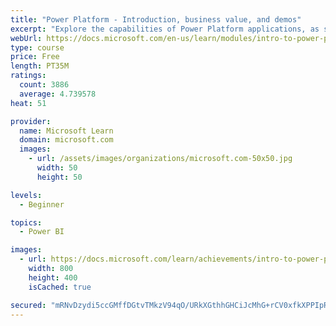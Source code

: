 ```yaml
---
title: "Power Platform - Introduction, business value, and demos"
excerpt: "Explore the capabilities of Power Platform applications, as seen in demonstrations and customer case studies."
webUrl: https://docs.microsoft.com/en-us/learn/modules/intro-to-power-platform-mba/
type: course
price: Free
length: PT35M
ratings:
  count: 3886
  average: 4.739578
heat: 51

provider:
  name: Microsoft Learn
  domain: microsoft.com
  images:
    - url: /assets/images/organizations/microsoft.com-50x50.jpg
      width: 50
      height: 50

levels:
  - Beginner

topics:
  - Power BI

images:
  - url: https://docs.microsoft.com/learn/achievements/intro-to-power-platform-social.png
    width: 800
    height: 400
    isCached: true

secured: "mRNvDzydi5ccGMffDGtvTMkzV94qO/URkXGthhGHCiJcMhG+rCV0xfkXPPIpR0XnhSDQN03egRzm1RgQwjUvufA2JVPLQ9ylK0xM8hNE7rBYQY9JCjkUCKMdBqEHrWOiPIOCNHyRy8ogVnLivGKD+hsaR+V0q8bQUuB5Ix0MG8jw/ER4iCxij+7eWouxkPPO02rrXyaiywtoTq5P095Gt7Z+4Oph3SU5M7WLhmJ2TVaZ7n8N85LlkYHcJ0xqrOddn8afV8XpNP0yN3Y6wGM2ocjR9i/9LrvlnGOxaSodbLSX6HBHPVin36OK5yfJgR4kypTOAldRqhMJ2NzspQ0RNO7gd17zHjTVRBASYIXRGBNH9aVo2qUuFaow/ShTB2g1oqgJqVisC3HQzkQDpYzLyGNNzTgXNOUytbpTZ0uemNA=;OMfWu+OWiHGEeZIchVYsYw=="
---
```


